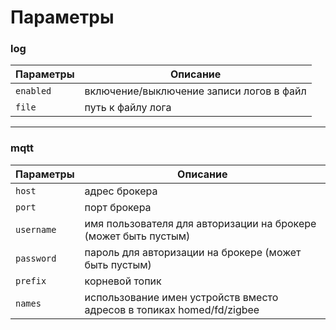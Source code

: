 # Параметры
 
### log
| Параметры             | Описание                                  |
| --------------------- | ------------------------------------------|
| `enabled`             | включение/выключение записи логов в файл  |
| `file`                | путь к файлу лога                         |

***

### mqtt
| Параметры             | Описание                                  |
| --------------------- | ------------------------------------------|
| `host` | адрес брокера |
| `port` | порт брокера  |
| `username` | имя пользователя для авторизации на брокере (может быть пустым) |
| `password` |	пароль для авторизации на брокере (может быть пустым) |
| `prefix` |	корневой топик |
| `names` |	использование имен устройств вместо адресов в топиках homed/fd/zigbee |



